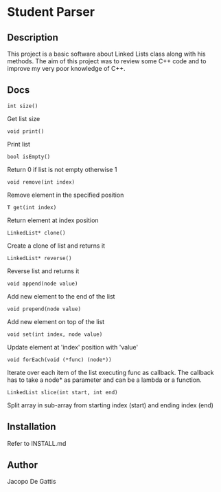 # Student Parser

## Description
This project is a basic software about Linked Lists class along with his methods.
The aim of this project was to review some C++ code and to improve my very poor knowledge of C++.

## Docs
```
int size()
```
Get list size

```
void print()
```
Print list

```
bool isEmpty()
```
Return 0 if list is not empty otherwise 1

```
void remove(int index)
```
Remove element in the specified position

```
T get(int index)
```
Return element at index position

```
LinkedList* clone()
```
Create a clone of list and returns it

```
LinkedList* reverse()
```
Reverse list and returns it

```
void append(node value)
```
Add new element to the end of the list

```
void prepend(node value)
```
Add new element on top of the list

```
void set(int index, node value)
```
Update element at 'index' position with 'value'

```
void forEach(void (*func) (node*))
```
Iterate over each item of the list executing func as callback.
The callback has to take a node* as parameter and can be a lambda or a function.

```
LinkedList slice(int start, int end)
```
Split array in sub-array from starting index (start) and ending index (end)

## Installation
Refer to INSTALL.md

## Author
Jacopo De Gattis
